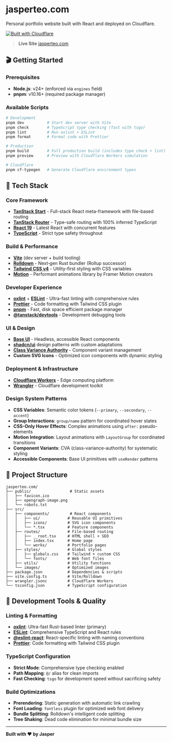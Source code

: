 # jasperteo.com

Personal portfolio website built with React and deployed on Cloudflare.

[![Built with Cloudflare](https://workers.cloudflare.com/built-with-cloudflare.svg)](https://cloudflare.com)

> **Live Site**  [jasperteo.com](https://jasperteo.com)

## 🎬 Getting Started

### Prerequisites
- **Node.js**: v24+ (enforced via `engines` field)
- **pnpm**: v10.16+ (required package manager)

### Available Scripts
```bash
# Development
pnpm dev          # Start dev server with Vite
pnpm check        # TypeScript type checking (fast with tsgo)
pnpm lint         # Run oxlint + ESLint
pnpm format       # Format code with Prettier

# Production
pnpm build        # Full production build (includes type check + lint)
pnpm preview      # Preview with Cloudflare Workers simulation

# Cloudflare
pnpm cf-typegen   # Generate Cloudflare environment types
```

## 🍔 Tech Stack

### Core Framework
- **[TanStack Start](https://tanstack.com/start)** - Full-stack React meta-framework with file-based routing
- **[TanStack Router](https://tanstack.com/router)** - Type-safe routing with 100% inferred TypeScript
- **[React 19](https://react.dev/)** - Latest React with concurrent features
- **[TypeScript](https://typescriptlang.org/)** - Strict type safety throughout

### Build & Performance
- **[Vite](https://vitejs.dev/)** (dev server + build tooling)
- **[Rolldown](https://rolldown.rs/)** - Next‑gen Rust bundler (Rollup successor)
- **[Tailwind CSS v4](https://tailwindcss.com/)** - Utility-first styling with CSS variables
- **[Motion](https://motion.dev/)** - Performant animations library by Framer Motion creators

### Developer Experience
- **[oxlint](https://oxc.rs/)** + **[ESLint](https://eslint.org/)** - Ultra-fast linting with comprehensive rules
- **[Prettier](https://prettier.io/)** - Code formatting with Tailwind CSS plugin
- **[pnpm](https://pnpm.io/)** - Fast, disk space efficient package manager
- **[@tanstack/devtools](https://github.com/TanStack/devtools)** - Development debugging tools

### UI & Design
- **[Base UI](https://base-ui.com/)** - Headless, accessible React components
- **[shadcn/ui](https://ui.shadcn.com/)** design patterns with custom adaptations
- **[Class Variance Authority](https://cva.style/)** - Component variant management
- **Custom SVG Icons** - Optimized icon components with dynamic styling

### Deployment & Infrastructure
- **[Cloudflare Workers](https://workers.cloudflare.com/)** - Edge computing platform
- **[Wrangler](https://developers.cloudflare.com/workers/wrangler/)** - Cloudflare development toolkit


### Design System Patterns
- **CSS Variables**: Semantic color tokens (`--primary`, `--secondary`, `--accent`)
- **Group Interactions**: `group/name` pattern for coordinated hover states
- **CSS-Only Hover Effects**: Complex animations using `after:` pseudo-elements
- **Motion Integration**: Layout animations with `LayoutGroup` for coordinated transitions
- **Component Variants**: CVA (class-variance-authority) for systematic styling
- **Accessible Components**: Base UI primitives with `useRender` patterns

 ## 📁 Project Structure

```text
jasperteo.com/
├── public/                 # Static assets
│   ├── favicon.ico
│   ├── opengraph-image.png
│   └── robots.txt
├── src/
│   ├── components/         # React components
│   │   ├── ui/            # Reusable UI primitives
│   │   ├── icons/         # SVG icon components
│   │   └── *.tsx          # Feature components
│   ├── routes/            # File-based routing
│   │   ├── __root.tsx     # HTML shell + SEO
│   │   ├── index.tsx      # Home page
│   │   └── works/         # Portfolio pages
│   ├── styles/            # Global styles
│   │   ├── globals.css    # Tailwind + custom CSS
│   │   └── fonts/         # Web font files
│   ├── utils/             # Utility functions
│   └── images/            # Optimized images
├── package.json           # Dependencies & scripts
├── vite.config.ts         # Vite/Rolldown  
├── wrangler.jsonc         # Cloudflare Workers 
└── tsconfig.json          # TypeScript configuration
```

## 🔧 Development Tools & Quality

### Linting & Formatting
- **[oxlint](https://oxc.rs/)**: Ultra-fast Rust-based linter (primary)
- **[ESLint](https://eslint.org/)**: Comprehensive TypeScript and React rules
- **[@eslint-react](https://github.com/Rel1cx/eslint-react)**: React-specific linting with naming conventions
- **[Prettier](https://prettier.io/)**: Code formatting with Tailwind CSS plugin

### TypeScript Configuration
- **Strict Mode**: Comprehensive type checking enabled
- **Path Mapping**: `@/` alias for clean imports
- **Fast Checking**: `tsgo` for development speed without sacrificing safety

### Build Optimizations
- **Prerendering**: Static generation with automatic link crawling
- **Font Loading**: `fontless` plugin for optimized web font delivery
- **Bundle Splitting**: Rolldown's intelligent code splitting
- **Tree Shaking**: Dead code elimination for minimal bundle size

---
**Built with ❤️ by Jasper** 
